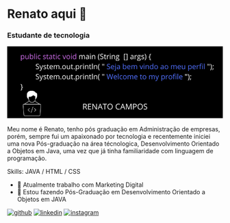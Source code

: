 # Renato aqui 👋
### Estudante de tecnologia
![Eterno estudante de tecnologia](https://github.com/renatocamp/renatocamp/blob/main/public%20class%20Test%20%7B%20public%20void%20main(String%5B%5D%20args)%7B%20System.out.println(Hello%20World)%3B%20%7D%20%7D.png)

Meu nome é Renato, tenho pós graduação em Administração de empresas, porém, sempre fui um apaixonado por tecnologia e recentemente iniciei uma nova Pós-graduação na área técnologica, Desenvolvimento Orientado a Objetos em Java, uma vez que já tinha familiaridade com linguagem de programação. 

Skills: JAVA / HTML / CSS

- 🔭 Atualmente trabalho com Marketing Digital 
- 🌱 Estou fazendo Pós-Graduação em Desenvolvimento Orientado a Objetos em JAVA 


[<img src='https://cdn.jsdelivr.net/npm/simple-icons@3.0.1/icons/github.svg' alt='github' height='40'>](https://github.com/renatocamp)  [<img src='https://cdn.jsdelivr.net/npm/simple-icons@3.0.1/icons/linkedin.svg' alt='linkedin' height='40'>](https://www.linkedin.com/in/renatorcampos/)  [<img src='https://cdn.jsdelivr.net/npm/simple-icons@3.0.1/icons/instagram.svg' alt='instagram' height='40'>](https://www.instagram.com/renatorcampos/)  


